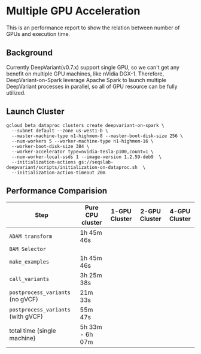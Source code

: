 # Multiple GPU Acceleration

This is an performance report to show the relation between number of GPUs
and execution time.

## Background

Currently DeepVariant(v0.7.x) support single GPU, so we can't get any
benefit on multiple GPU machines, like nVidia DGX-1. Therefore,
DeepVariant-on-Spark leverage Apache Spark to launch multiple DeepVariant
processes in parallel, so all of GPU resource can be fully utilized.

## Launch Cluster

```
gcloud beta dataproc clusters create deepvariant-on-spark \
  --subnet default --zone us-west1-b \
  --master-machine-type n1-highmem-8 --master-boot-disk-size 256 \
  --num-workers 5 --worker-machine-type n1-highmem-16 \
  --worker-boot-disk-size 384 \
  --worker-accelerator type=nvidia-tesla-p100,count=1 \
  --num-worker-local-ssds 1 --image-version 1.2.59-deb9  \
  --initialization-actions gs://seqslab-deepvariant/scripts/initialization-on-dataproc.sh  \
  --initialization-action-timeout 20m
```


## Performance Comparision

Step                               | Pure CPU cluster | 1-GPU Cluster | 2-GPU Cluster | 4-GPU Cluster |
---------------------------------- | ---------------- | ------------- | ------------- | ------------- |
`ADAM transform`                   | 1h 45m 46s       |               |               |               |
`BAM Selector`                     |                  |               |               |               |
`make_examples`                    | 1h 45m 46s       |               |               |               |
`call_variants`                    | 3h 25m 38s       |               |               |               |
`postprocess_variants` (no gVCF)   | 21m 33s          |               |               |               |
`postprocess_variants` (with gVCF) | 55m 47s          |               |               |               |
total time (single machine)        | 5h 33m - 6h 07m  |               |               |               |
